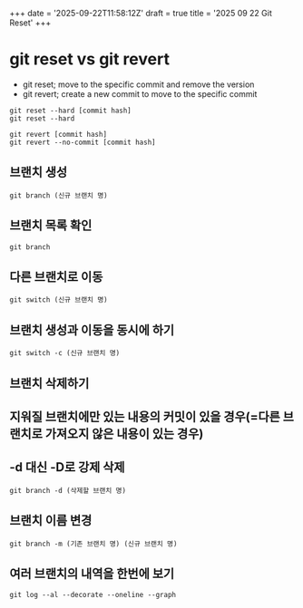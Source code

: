+++
date = '2025-09-22T11:58:12Z'
draft = true
title = '2025 09 22 Git Reset'
+++

# git reset vs git revert

- git reset; move to the specific commit and remove the version
- git revert; create a new commit to move to the specific commit  

```
git reset --hard [commit hash]
git reset --hard

git revert [commit hash]
git revert --no-commit [commit hash]
```

## 브랜치 생성
```
git branch (신규 브랜치 명)
```

## 브랜치 목록 확인
```
git branch
```

## 다른 브랜치로 이동
```
git switch (신규 브랜치 명)
```

## 브랜치 생성과 이동을 동시에 하기
```
git switch -c (신규 브랜치 명)
```

## 브랜치 삭제하기
## 지워질 브랜치에만 있는 내용의 커밋이 있을 경우(=다른 브랜치로 가져오지 않은 내용이 있는 경우) 
## -d 대신 -D로 강제 삭제
```
git branch -d (삭제할 브랜치 명)
```

## 브랜치 이름 변경
```
git branch -m (기존 브랜치 명) (신규 브랜치 명)
```

## 여러 브랜치의 내역을 한번에 보기
```
git log --al --decorate --oneline --graph
```

